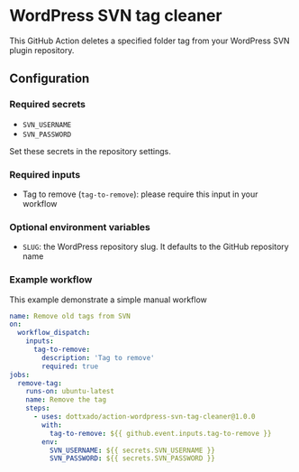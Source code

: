 # WordPress SVN tag cleaner

This GitHub Action deletes a specified folder tag from your WordPress SVN plugin repository.

## Configuration

### Required secrets
- `SVN_USERNAME`
- `SVN_PASSWORD`

Set these secrets in the repository settings.

### Required inputs
- Tag to remove (`tag-to-remove`): please require this input in your workflow

### Optional environment variables
- `SLUG`: the WordPress repository slug. It defaults to the GitHub repository name

### Example workflow

This example demonstrate a simple manual workflow

```yaml
name: Remove old tags from SVN
on:
  workflow_dispatch:
    inputs:
      tag-to-remove:
        description: 'Tag to remove'
        required: true
jobs:
  remove-tag:
    runs-on: ubuntu-latest
    name: Remove the tag
    steps:
      - uses: dottxado/action-wordpress-svn-tag-cleaner@1.0.0
        with:
          tag-to-remove: ${{ github.event.inputs.tag-to-remove }}
        env:
          SVN_USERNAME: ${{ secrets.SVN_USERNAME }}
          SVN_PASSWORD: ${{ secrets.SVN_PASSWORD }}
```
